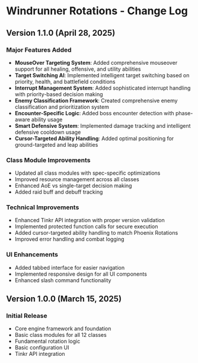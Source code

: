 # Windrunner Rotations - Change Log

## Version 1.1.0 (April 28, 2025)

### Major Features Added
- **MouseOver Targeting System**: Added comprehensive mouseover support for all healing, offensive, and utility abilities
- **Target Switching AI**: Implemented intelligent target switching based on priority, health, and battlefield conditions
- **Interrupt Management System**: Added sophisticated interrupt handling with priority-based decision making
- **Enemy Classification Framework**: Created comprehensive enemy classification and prioritization system
- **Encounter-Specific Logic**: Added boss encounter detection with phase-aware ability usage
- **Smart Defensive System**: Implemented damage tracking and intelligent defensive cooldown usage
- **Cursor-Targeted Ability Handling**: Added optimal positioning for ground-targeted and leap abilities

### Class Module Improvements
- Updated all class modules with spec-specific optimizations
- Improved resource management across all classes
- Enhanced AoE vs single-target decision making
- Added raid buff and debuff tracking

### Technical Improvements
- Enhanced Tinkr API integration with proper version validation
- Implemented protected function calls for secure execution
- Added cursor-targeted ability handling to match Phoenix Rotations
- Improved error handling and combat logging

### UI Enhancements
- Added tabbed interface for easier navigation
- Implemented responsive design for all UI components
- Enhanced slash command functionality

## Version 1.0.0 (March 15, 2025)

### Initial Release
- Core engine framework and foundation
- Basic class modules for all 12 classes
- Fundamental rotation logic
- Basic configuration UI
- Tinkr API integration